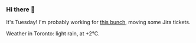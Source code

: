 ### Hi there :wave:

It's Tuesday! I'm probably working for [this bunch](https://github.com/kohofinancial), moving some Jira tickets.

Weather in Toronto: light rain, at +2°C.
